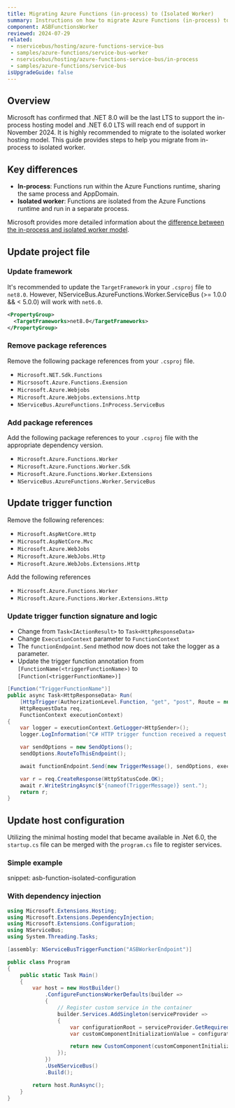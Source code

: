 ```yaml
---
title: Migrating Azure Functions (in-process) to (Isolated Worker)
summary: Instructions on how to migrate Azure Functions (in-process) to Azure Functions (Isolated Worker)
component: ASBFunctionsWorker
reviewed: 2024-07-29
related:
 - nservicebus/hosting/azure-functions-service-bus
 - samples/azure-functions/service-bus-worker
 - nservicebus/hosting/azure-functions-service-bus/in-process
 - samples/azure-functions/service-bus
isUpgradeGuide: false
---
```


## Overview

Microsoft has confirmed that .NET 8.0 will be the last LTS to support the in-process hosting model and .NET 6.0 LTS will reach end of support in November 2024. It is highly recommended to migrate to the isolated worker hosting model.  This guide provides steps to help you migrate from in-process to isolated worker.

## Key differences

- **In-process**: Functions run within the Azure Functions runtime, sharing the same process and AppDomain.
- **Isolated worker**: Functions are isolated from the Azure Functions runtime and run in a separate process.

Microsoft provides more detailed information about the [difference between the in-process and isolated worker model](https://learn.microsoft.com/en-us/azure/azure-functions/dotnet-isolated-in-process-differences).

## Update project file

### Update framework

It's recommended to update the `TargetFramework` in your `.csproj` file to `net8.0`.  However, NServiceBus.AzureFunctions.Worker.ServiceBus (>= 1.0.0 && < 5.0.0) will work with `net6.0`.

```xml
<PropertyGroup>
  <TargetFrameworks>net8.0</TargetFrameworks>
</PropertyGroup>
```

### Remove package references

Remove the following package references from your `.csproj` file.

- `Microsoft.NET.Sdk.Functions`
- `Micrsosoft.Azure.Functions.Exension`
- `Microsoft.Azure.Webjobs`
- `Microsoft.Azure.Webjobs.extensions.http`
- `NServiceBus.AzureFunctions.InProcess.ServiceBus`

### Add package references

Add the following package references to your `.csproj` file with the appropriate dependency version.

- `Microsoft.Azure.Functions.Worker`
- `Microsoft.Azure.Functions.Worker.Sdk`
- `Microsoft.Azure.Functions.Worker.Extensions`
- `NServiceBus.AzureFunctions.Worker.ServiceBus`

## Update trigger function

Remove the following references:

- `Microsoft.AspNetCore.Http`
- `Microsoft.AspNetCore.Mvc`
- `Microsoft.Azure.WebJobs`
- `Microsoft.Azure.WebJobs.Http`
- `Microsoft.Azure.WebJobs.Extensions.Http`

Add the following references

- `Microsoft.Azure.Functions.Worker`
- `Microsoft.Azure.Functions.Worker.Extensions.Http`

### Update trigger function signature and logic

- Change from `Task<IActionResult>` to `Task<HttpResponseData>`
- Change `ExecutionContext` parameter to `FunctionContext`
- The `functionEndpoint.Send` method now does not take the logger as a parameter.
- Update the trigger function annotation from `[FunctionName(<triggerFunctionName>)` to `[Function(<triggerFunctionName>)]`

```csharp
[Function("TriggerFunctionName")]
public async Task<HttpResponseData> Run(
    [HttpTrigger(AuthorizationLevel.Function, "get", "post", Route = null)]
    HttpRequestData req,
    FunctionContext executionContext)
{
    var logger = executionContext.GetLogger<HttpSender>();
    logger.LogInformation("C# HTTP trigger function received a request.");

    var sendOptions = new SendOptions();
    sendOptions.RouteToThisEndpoint();

    await functionEndpoint.Send(new TriggerMessage(), sendOptions, executionContext);

    var r = req.CreateResponse(HttpStatusCode.OK);
    await r.WriteStringAsync($"{nameof(TriggerMessage)} sent.");
    return r;
}
```

## Update host configuration

Utilizing the minimal hosting model that became available in .Net 6.0, the `startup.cs` file can be merged with the `program.cs` file to register services.

### Simple example

snippet: asb-function-isolated-configuration

### With dependency injection

```csharp
using Microsoft.Extensions.Hosting;
using Microsoft.Extensions.DependencyInjection;
using Microsoft.Extensions.Configuration;
using NServiceBus;
using System.Threading.Tasks;

[assembly: NServiceBusTriggerFunction("ASBWorkerEndpoint")]

public class Program
{
    public static Task Main()
    {
        var host = new HostBuilder()
            .ConfigureFunctionsWorkerDefaults(builder =>
            {
                // Register custom service in the container
                builder.Services.AddSingleton(serviceProvider =>
                {
                    var configurationRoot = serviceProvider.GetRequiredService<IConfiguration>();
                    var customComponentInitializationValue = configurationRoot.GetValue<string>("CustomComponentValue");

                    return new CustomComponent(customComponentInitializationValue);
                });
            })
            .UseNServiceBus()
            .Build();

        return host.RunAsync();
    }
}
```
